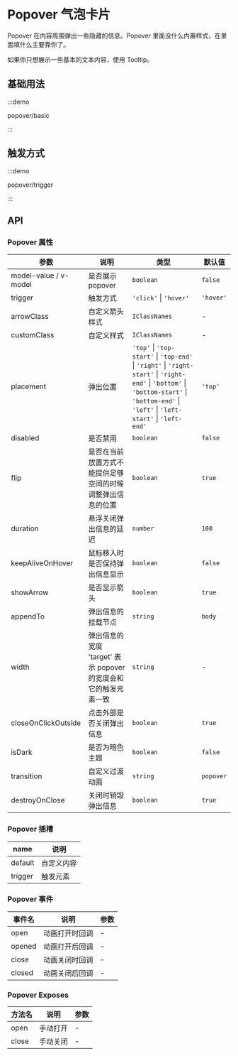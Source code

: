 # Popover 气泡卡片

Popover 在内容周围弹出一些隐藏的信息。Popover 里面没什么内置样式，在里面填什么主要靠你了。

如果你只想展示一些基本的文本内容，使用 Tooltip。

## 基础用法

:::demo

popover/basic

:::

## 触发方式

:::demo

popover/trigger

:::

## API

### Popover 属性

| 参数                  | 说明                                                            | 类型                                                                                                                                                                                       | 默认值    |
| --------------------- | --------------------------------------------------------------- | ------------------------------------------------------------------------------------------------------------------------------------------------------------------------------------------ | --------- |
| model-value / v-model | 是否展示 popover                                                | `boolean`                                                                                                                                                                                  | `false`   |
| trigger               | 触发方式                                                        | `'click'` \| `'hover'`                                                                                                                                                                     | `'hover'` |
| arrowClass            | 自定义箭头样式                                                  | `IClassNames`                                                                                                                                                                              | -         |
| customClass           | 自定义样式                                                      | `IClassNames`                                                                                                                                                                              | -         |
| placement             | 弹出位置                                                        | `'top'` \| `'top-start'` \| `'top-end'` \| `'right'` \| `'right-start'` \| `'right-end'` \| `'bottom'` \| `'bottom-start'` \| `'bottom-end'` \| `'left'` \| `'left-start'` \| `'left-end'` | `'top'`   |
| disabled              | 是否禁用                                                        | `boolean`                                                                                                                                                                                  | `false`   |
| flip                  | 是否在当前放置方式不能提供足够空间的时候调整弹出信息的位置      | `boolean`                                                                                                                                                                                  | `true`    |
| duration              | 悬浮关闭弹出信息的延迟                                          | `number`                                                                                                                                                                                   | `100`     |
| keepAliveOnHover      | 鼠标移入时是否保持弹出信息显示                                  | `boolean`                                                                                                                                                                                  | `false`   |
| showArrow             | 是否显示箭头                                                    | `boolean`                                                                                                                                                                                  | `true`    |
| appendTo              | 弹出信息的挂载节点                                              | `string`                                                                                                                                                                                   | `body`    |
| width                 | 弹出信息的宽度 'target' 表示 popover 的宽度会和它的触发元素一致 | `string`                                                                                                                                                                                   | -         |
| closeOnClickOutside   | 点击外部是否关闭弹出信息                                        | `boolean`                                                                                                                                                                                  | `true`    |
| isDark                | 是否为暗色主题                                                  | `boolean`                                                                                                                                                                                  | `false`   |
| transition            | 自定义过渡动画                                                  | `string`                                                                                                                                                                                   | `popover` |
| destroyOnClose        | 关闭时销毁弹出信息                                              | `boolean`                                                                                                                                                                                  | `true`    |

### Popover 插槽

| name    | 说明       |
| ------- | ---------- |
| default | 自定义内容 |
| trigger | 触发元素   |

### Popover 事件

| 事件名 | 说明           | 参数 |
| ------ | -------------- | ---- |
| open   | 动画打开时回调 | -    |
| opened | 动画打开后回调 | -    |
| close  | 动画关闭时回调 | -    |
| closed | 动画关闭后回调 | -    |

### Popover Exposes

| 方法名 | 说明     | 参数 |
| ------ | -------- | ---- |
| open   | 手动打开 | -    |
| close  | 手动关闭 | -    |
